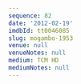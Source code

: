 ```yaml
---
sequence: 82
date: '2012-02-19'
imdbId: tt0046085
slug: mogambo-1953
venue: null
venueNotes: null
medium: TCM HD
mediumNotes: null
---
```


